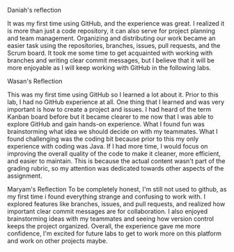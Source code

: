 Daniah's reflection 

It was my first time using GitHub, and the experience was great. I realized it is more than just a code repository, it can also serve for project planning and team management. Organizing and distributing our work became an easier task using the repositories, branches, issues, pull requests, and the Scrum board. It took me some time to get acquainted with working with branches and writing clear commit messages, but I believe that it will be more enjoyable as I will keep working with GitHub in the following labs.

Wasan's Reflection

This was my first time using GitHub so I learned a lot about it. Prior to this lab, I had no GitHub experience at all. One thing that I learned and was very important is how to create a project and issues. I had heard of the term Kanban board before but it became clearer to me now that I was able to explore GitHub and gain hands-on experience. What I found fun was brainstorming what idea we should decide on with my teammates. What I found challenging was the coding bit because prior to this my only experience with coding was Java. If I had more time, I would focus on improving the overall quality of the code to make it cleaner, more efficient, and easier to maintain. This is because the actual content wasn't part of the grading rubric, so my attention was dedicated towards other aspects of the assignment. 

Maryam's Reflection
To be completely honest, I'm still not used to github, as my first time i found everything strange and confusing to work with. I explored features like branches, issues, and pull requests, and realized how important clear commit messages are for collaboration. I also enjoyed brainstorming ideas with my teammates and seeing how version control keeps the project organized. Overall, the experience gave me more confidence, I'm excited for future labs to get to work more on this platform and work on other projects maybe.

